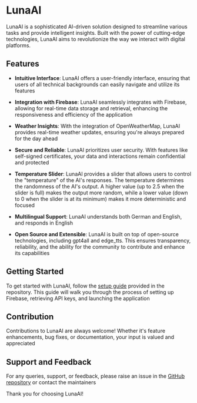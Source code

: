 # LunaAI

LunaAI is a sophisticated AI-driven solution designed to streamline various tasks and provide intelligent insights. Built with the power of cutting-edge technologies, LunaAI aims to revolutionize the way we interact with digital platforms.

## Features

- **Intuitive Interface**: LunaAI offers a user-friendly interface, ensuring that users of all technical backgrounds can easily navigate and utilize its features

- **Integration with Firebase**: LunaAI seamlessly integrates with Firebase, allowing for real-time data storage and retrieval, enhancing the responsiveness and efficiency of the application

- **Weather Insights**: With the integration of OpenWeatherMap, LunaAI provides real-time weather updates, ensuring you're always prepared for the day ahead

- **Secure and Reliable**: LunaAI prioritizes user security. With features like self-signed certificates, your data and interactions remain confidential and protected

- **Temperature Slider**: LunaAI provides a slider that allows users to control the "temperature" of the AI's responses. The temperature determines the randomness of the AI's output. A higher value (up to 2.5 when the slider is full) makes the output more random, while a lower value (down to 0 when the slider is at its minimum) makes it more deterministic and focused

- **Multilingual Support**: LunaAI understands both German and English, and responds in English

- **Open Source and Extensible**: LunaAI is built on top of open-source technologies, including gpt4all and edge_tts. This ensures transparency, reliability, and the ability for the community to contribute and enhance its capabilities

## Getting Started

To get started with LunaAI, follow the [setup guide](SETUP.md) provided in the repository. This guide will walk you through the process of setting up Firebase, retrieving API keys, and launching the application

## Contribution

Contributions to LunaAI are always welcome! Whether it's feature enhancements, bug fixes, or documentation, your input is valued and appreciated

## Support and Feedback

For any queries, support, or feedback, please raise an issue in the [GitHub repository](https://github.com/72-S/LunaAi/issues) or contact the maintainers

Thank you for choosing LunaAI!
